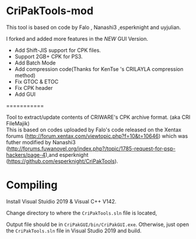 CriPakTools-mod
===========
This tool is based on code by Falo , Nanashi3 ,esperknight and uyjulian. 

I forked and added more features in the *NEW* GUI Version. 

* Add Shift-JIS support for CPK files.
* Support 2GB+ CPK for PS3.
* Add Batch Mode
* Add compression code(Thanks for KenTse 's CRILAYLA compression method)
* Fix GTOC & ETOC
* Fix CPK header
* Add GUI



===========

Tool to extract/update contents of CRIWARE's CPK archive format. (aka CRI FileMajik)  
This is based on codes uploaded by Falo's code released on the Xentax forums (http://forum.xentax.com/viewtopic.php?f=10&t=10646) which was futher modified by Nanashi3 (http://forums.fuwanovel.org/index.php?/topic/1785-request-for-psp-hackers/page-4),and esperknight (https://github.com/esperknight/CriPakTools).  

Compiling
=========
Install Visual Stuidio 2019 & Visual C++ V142.

Change directory to where the `CriPakTools.sln` file is located, 

Output file should be in `CriPakGUI/bin/CriPakGUI.exe`. Otherwise, just open the `CriPakTools.sln` file in Visual Studio 2019 and build.

